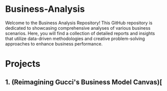 # Business-Analysis
Welcome to the Business Analysis Repository! This GitHub repository is dedicated to showcasing comprehensive analyses of various business scenarios. Here, you will find a collection of detailed reports and insights that utilize data-driven methodologies and creative problem-solving approaches to enhance business performance.

# Projects
## 1. (Reimagining Gucci's Business Model Canvas)[
